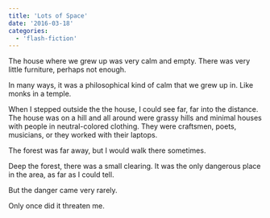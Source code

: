 ```yaml
---
title: 'Lots of Space'
date: '2016-03-18'
categories:
  - 'flash-fiction'
---
```


The house where we grew up was very calm and empty. There was very little
furniture, perhaps not enough.















In many ways, it was a philosophical kind of calm that we grew up in. Like monks
in a temple.





When I stepped outside the the house, I could see far, far into the distance.
The house was on a hill and all around were grassy hills and minimal houses with
people in neutral-colored clothing. They were craftsmen, poets, musicians, or
they worked with their laptops.













The forest was far away, but I would walk there sometimes.













































Deep the forest, there was a small clearing. It was the only dangerous place in
the area, as far as I could tell.





But the danger came very rarely.



















Only once did it threaten me.
